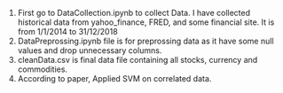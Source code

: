 1. First go to DataCollection.ipynb to collect Data. I have collected historical data from yahoo_finance, FRED, and some financial site. It is from 1/1/2014 to 31/12/2018 
2. DataPreprossing.ipynb file is for preprossing data as it have some null values and drop unnecessary columns.
3. cleanData.csv is final data file containing all stocks, currency and commodities.
4. According to paper, Applied SVM on correlated data.
